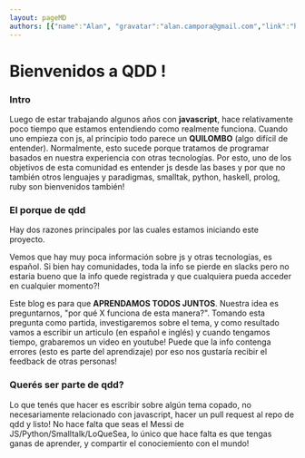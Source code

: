 ```yaml
---
layout: pageMD 
authors: [{"name":"Alan", "gravatar":"alan.campora@gmail.com","link":"http://github.com/alancampora"},{"name":"Richard", "gravatar":"ricardogcolombo@gmail.com", "link":"http://github.com/ricardogcolombo"}]
---
```


# Bienvenidos a QDD !

### Intro

Luego de estar trabajando algunos años con **javascript**, hace relativamente poco tiempo que estamos entendiendo como realmente funciona. Cuando uno empieza con js, al principio todo parece un **QUILOMBO** (algo difícil de entender). Normalmente, esto sucede  porque tratamos de programar basados en nuestra experiencia con otras tecnologías. Por esto, uno de los objetivos de esta comunidad es entender js desde las bases y por que no también otros lenguajes y paradigmas, smalltak, python, haskell, prolog, ruby son bienvenidos también!

### El porque de qdd

Hay dos razones principales por las cuales estamos iniciando este proyecto. 

Vemos que hay muy poca información sobre js y otras tecnologías, es español. Si bien hay comunidades, toda la info se pierde en slacks pero no estaria bueno que la info quede registrada y que cualquiera pueda acceder en cualquier momento?! 

Este blog es para que **APRENDAMOS TODOS JUNTOS**. Nuestra idea es preguntarnos, "por qué X funciona de esta manera?". Tomando esta pregunta como partida, investigaremos sobre el tema, y como resultado vamos a escribir un articulo (en español e inglés) y cuando tengamos tiempo, grabaremos un video en youtube! Puede que la info contenga errores (esto es parte del aprendizaje) por eso nos gustaría recibir el feedback de otras personas! 

### Querés ser parte de qdd? 

Lo que tenés que hacer es escribir sobre algún tema copado, no necesariamente relacionado con javascript, hacer un pull request al repo de qdd y listo! No hace falta que seas el Messi de JS/Python/Smalltalk/LoQueSea, lo único que hace falta es que tengas ganas de aprender, y compartir el conociemiento con el mundo! 

